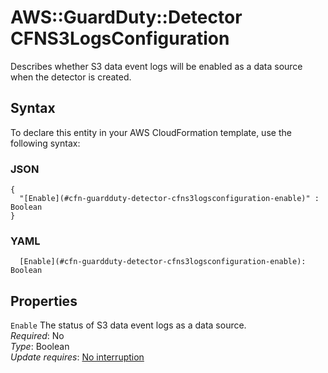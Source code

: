 # AWS::GuardDuty::Detector CFNS3LogsConfiguration<a name="aws-properties-guardduty-detector-cfns3logsconfiguration"></a>

Describes whether S3 data event logs will be enabled as a data source when the detector is created\.

## Syntax<a name="aws-properties-guardduty-detector-cfns3logsconfiguration-syntax"></a>

To declare this entity in your AWS CloudFormation template, use the following syntax:

### JSON<a name="aws-properties-guardduty-detector-cfns3logsconfiguration-syntax.json"></a>

```
{
  "[Enable](#cfn-guardduty-detector-cfns3logsconfiguration-enable)" : Boolean
}
```

### YAML<a name="aws-properties-guardduty-detector-cfns3logsconfiguration-syntax.yaml"></a>

```
  [Enable](#cfn-guardduty-detector-cfns3logsconfiguration-enable): Boolean
```

## Properties<a name="aws-properties-guardduty-detector-cfns3logsconfiguration-properties"></a>

`Enable`  <a name="cfn-guardduty-detector-cfns3logsconfiguration-enable"></a>
 The status of S3 data event logs as a data source\.  
*Required*: No  
*Type*: Boolean  
*Update requires*: [No interruption](https://docs.aws.amazon.com/AWSCloudFormation/latest/UserGuide/using-cfn-updating-stacks-update-behaviors.html#update-no-interrupt)